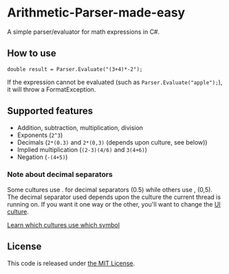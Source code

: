 # Arithmetic-Parser-made-easy

A simple parser/evaluator for math expressions in C#.

## How to use
`double result = Parser.Evaluate("(3+4)*-2");`

If the expression cannot be evaluated (such as `Parser.Evaluate("apple");`), it will throw a FormatException.

## Supported features
 - Addition, subtraction, multiplication, division
 - Exponents (`2^3`)
 - Decimals (`2*(0.3)` and `2*(0,3)` (depends upon culture, see below))
 - Implied multiplication (`(2-3)(4/6)` and `3(4+6)`)
 - Negation (`-(4+5)`)

### Note about decimal separators
Some cultures use . for decimal separators (0.5) while others use , (0,5). The decimal separator used depends upon the culture the current thread is running on. If you want it one way or the other, you'll want to change the [UI culture](https://stackoverflow.com/questions/7000509/how-to-change-currentculture-at-runtime).

[Learn which cultures use which symbol](https://en.wikipedia.org/wiki/Decimal_separator#Arabic_numerals)

## License
This code is released under [the MIT License](LICENSE).
